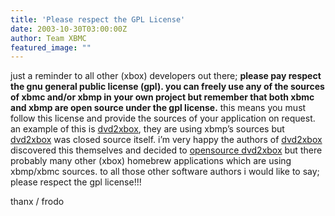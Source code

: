 ```yaml
---
title: 'Please respect the GPL License'
date: 2003-10-30T03:00:00Z
author: Team XBMC
featured_image: ""
---
```

just a reminder to all other (xbox) developers out there; **please pay respect the gnu general public license (gpl). you can freely use any of the sources of xbmc and/or xbmp in your own project but remember that both xbmc and xbmp are open source under the gpl license.** this means you must follow this license and provide the sources of your application on request. an example of this is [dvd2xbox](http://dvd2xbox.xbox-scene.com), they are using xbmp’s sources but [dvd2xbox](http://dvd2xbox.xbox-scene.com) was closed source itself. i’m very happy the authors of [dvd2xbox](http://dvd2xbox.xbox-scene.com) discovered this themselves and decided to [opensource dvd2xbox](https://sourceforge.net/projects/dvd2xbox/) but there probably many other (xbox) homebrew applications which are using xbmp/xbmc sources. to all those other software authors i would like to say; please respect the gpl license!!!

 thanx / frodo

 